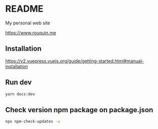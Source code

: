 # README

My personal web site

https://www.rouquin.me

## Installation

https://v2.vuepress.vuejs.org/guide/getting-started.html#manual-installation

## Run dev

``` bash
yarn docs:dev
```

## Check version npm package on package.json

``` bash
npx npm-check-updates -u
```